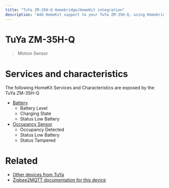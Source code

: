 ```yaml
---
title: "TuYa ZM-35H-Q Homebridge/HomeKit integration"
description: "Add HomeKit support to your TuYa ZM-35H-Q, using Homebridge, Zigbee2MQTT and homebridge-z2m."
---
```

<!---
This file has been GENERATED using src/docgen/docgen.ts
DO NOT EDIT THIS FILE MANUALLY!
-->
# TuYa ZM-35H-Q
> Motion Sensor


# Services and characteristics
The following HomeKit Services and Characteristics are exposed by
the TuYa ZM-35H-Q

* [Battery](../../battery.md)
  * Battery Level
  * Charging State
  * Status Low Battery
* [Occupancy Sensor](../../sensors.md)
  * Occupancy Detected
  * Status Low Battery
  * Status Tampered


# Related
* [Other devices from TuYa](../index.md#tuya)
* [Zigbee2MQTT documentation for this device](https://www.zigbee2mqtt.io/devices/ZM-35H-Q.html)